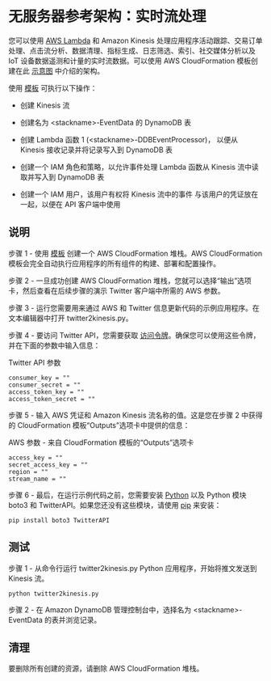 
# 无服务器参考架构：实时流处理

您可以使用 [AWS Lambda](http://aws.amazon.com/lambda/) 和 Amazon Kinesis 处理应用程序活动跟踪、交易订单处理、点击流分析、数据清理、指标生成、日志筛选、索引、社交媒体分析以及 IoT 设备数据遥测和计量的实时流数据。可以使用 AWS CloudFormation 模板创建在此 [示意图](https://s3.amazonaws.com/awslambda-reference-architectures/stream-processing/lambda-refarch-streamprocessing.pdf) 中介绍的架构。

使用 [模板](https://s3.amazonaws.com/awslambda-reference-architectures/stream-processing/lambda_stream_processing.template)
可执行以下操作：

-   创建 Kinesis 流

-   创建名为 &lt;stackname&gt;-EventData 的 DynamoDB 表

-   创建 Lambda 函数 1 (&lt;stackname&gt;-DDBEventProcessor)，
    以便从 Kinesis 接收记录并将记录写入到
    DynamoDB 表

-   创建一个 IAM 角色和策略，以允许事件处理 Lambda
    函数从 Kinesis 流中读取并写入到 DynamoDB 表

-   创建一个 IAM 用户，该用户有权将 Kinesis 流中的事件
    与该用户的凭证放在一起，以便在 API 客户端中使用

## 说明

步骤 1 - 使用 [
模板](https://s3.amazonaws.com/awslambda-reference-architectures/stream-processing/lambda-refarch-stream-processing.template) 创建一个 AWS CloudFormation 堆栈。AWS CloudFormation 模板会完全自动执行应用程序的所有组件的构建、部署和配置操作。

步骤 2 - 一旦成功创建 AWS CloudFormation 堆栈，您就可以选择“输出”选项卡，然后查看在后续步骤的演示 Twitter 客户端中所需的 AWS 参数。

步骤 3 - 运行您需要用来通过 AWS 和 Twitter 信息更新代码的示例应用程序。在文本编辑器中打开 twitter2kinesis.py。

步骤 4 - 要访问 Twitter API，您需要获取 [访问令牌](https://dev.twitter.com/oauth/overview/application-owner-access-tokens)。确保您可以使用这些令牌，并在下面的参数中输入信息：

Twitter API 参数
```
consumer_key = ""
consumer_secret = ""
access_token_key = ""
access_token_secret = ""
```

步骤 5 - 输入 AWS 凭证和 Amazon Kinesis 流名称的值。这是您在步骤 2 中获得的 CloudFormation 模板“Outputs”选项卡中提供的信息：

AWS 参数 - 来自 CloudFormation 模板的“Outputs”选项卡
```
access_key = ""
secret_access_key = ""
region = ""
stream_name = ""
```

步骤 6 - 最后，在运行示例代码之前，您需要安装 [Python](https://www.python.org/) 以及 Python 模块 boto3 和 TwitterAPI。如果您还没有这些模块，请使用 [pip](http://pip.readthedocs.org/en/stable/installing/) 来安装：

```
pip install boto3 TwitterAPI
```

## 测试

步骤 1 - 从命令行运行 twitter2kinesis.py Python 应用程序，开始将推文发送到 Kinesis 流。

```
python twitter2kinesis.py
```

步骤 2 - 在 Amazon DynamoDB 管理控制台中，选择名为 &lt;stackname&gt;-EventData 的表并浏览记录。

## 清理

要删除所有创建的资源，请删除 AWS CloudFormation 堆栈。
